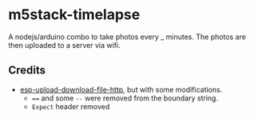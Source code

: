 # m5stack-timelapse

A nodejs/arduino combo to take photos every \_ minutes. The photos are then uploaded to a server via wifi.

## Credits

-   [esp-upload-download-file-http](https://github.com/nhatuan84/esp32-upload-download-multipart-http), but with some modifications.
    -   `==` and some `--` were removed from the boundary string.
    -   `Expect` header removed
